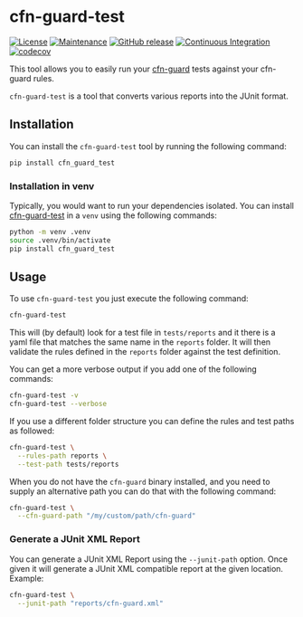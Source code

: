 # cfn-guard-test

[![License](https://img.shields.io/badge/License-MIT-green.svg)](./LICENSE.md)
[![Maintenance](https://img.shields.io/badge/Maintained-yes-green.svg)](https://github.com/Nr18/cfn-guard-test/graphs/commit-activity)
[![GitHub release](https://img.shields.io/github/release/Nr18/cfn-guard-test.svg)](https://github.com/Nr18/cfn-guard-test/releases/)
[![Continuous Integration](https://github.com/Nr18/cfn-guard-test/actions/workflows/ci.yml/badge.svg)](https://github.com/Nr18/cfn-guard-test/actions/workflows/ci.yml)
[![codecov](https://codecov.io/gh/Nr18/cfn-guard-test/branch/main/graph/badge.svg?token=RMPJ8DBMKZ)](https://codecov.io/gh/Nr18/cfn-guard-test)

This tool allows you to easily run your [cfn-guard][cfn-guard] tests against your cfn-guard rules.

`cfn-guard-test` is a tool that converts various reports into the JUnit format.

## Installation

You can install the `cfn-guard-test` tool by running the following command:

```bash
pip install cfn_guard_test
```

### Installation in venv

Typically, you would want to run your dependencies isolated. You can install [cfn-guard-test][cfn-guard-test] in a `venv`
using the following commands:

```bash
python -m venv .venv
source .venv/bin/activate
pip install cfn_guard_test
```

## Usage

To use `cfn-guard-test` you just execute the following command:

```bash
cfn-guard-test
```

This will (by default) look for a test file in `tests/reports` and it there is a yaml file that matches the same name in
the `reports` folder. It will then validate the rules defined in the `reports` folder against the test definition.

You can get a more verbose output if you add one of the following commands:

```bash
cfn-guard-test -v
cfn-guard-test --verbose
```

If you use a different folder structure you can define the rules and test paths as followed:

```bash
cfn-guard-test \
  --rules-path reports \
  --test-path tests/reports
```

When you do not have the `cfn-guard` binary installed, and you need to supply an alternative path you can do that with
the following command:

```bash
cfn-guard-test \
  --cfn-guard-path "/my/custom/path/cfn-guard"
```

### Generate a JUnit XML Report

You can generate a JUnit XML Report using the `--junit-path` option. Once given it will generate a JUnit XML compatible
report at the given location. Example:

```bash
cfn-guard-test \
  --junit-path "reports/cfn-guard.xml"
```

[cfn-guard]: https://github.com/aws-cloudformation/cloudformation-guard "AWS CloudFormation Guard"
[cfn-guard-test]: https://github.com/Nr18/cfn-guard-test "CloudFormation Guard Test"
